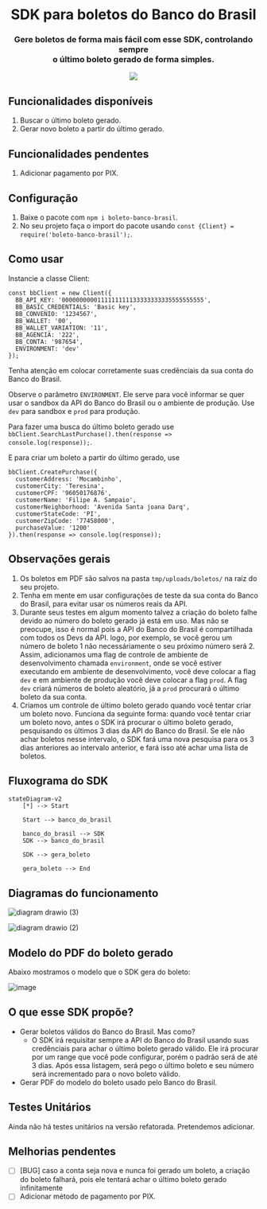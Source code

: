 <h1 align="center">SDK para boletos do Banco do Brasil</h1>
<h3 align="center">Gere boletos de forma mais fácil com esse SDK, controlando sempre<br> o último boleto gerado de forma simples.</h3>
<p align="center">
        <a href="https://github.com/filipeas/boleto-banco-brasil/releases/tag/0.0.7" alt="Version">
            <img src="https://img.shields.io/badge/version-0.0.7-green" />
        </a>
</p>


## Funcionalidades disponíveis
1) Buscar o último boleto gerado.
2) Gerar novo boleto a partir do último gerado.

## Funcionalidades pendentes
1) Adicionar pagamento por PIX.

## Configuração
1) Baixe o pacote com ``` npm i boleto-banco-brasil ```.
2) No seu projeto faça o import do pacote usando ``` const {Client} = require('boleto-banco-brasil'); ```.

## Como usar
Instancie a classe Client:
```
const bbClient = new Client({
  BB_API_KEY: '0000000000111111111133333333335555555555',
  BB_BASIC_CREDENTIALS: 'Basic key',
  BB_CONVENIO: '1234567',
  BB_WALLET: '00',
  BB_WALLET_VARIATION: '11',
  BB_AGENCIA: '222',
  BB_CONTA: '987654',
  ENVIRONMENT: 'dev'
});
```

Tenha atenção em colocar corretamente suas credênciais da sua conta do Banco do Brasil.

Observe o parâmetro ``` ENVIRONMENT ```. Ele serve para você informar se quer usar o sandbox da API do Banco do Brasil ou o ambiente de produção. Use ``` dev ``` para sandbox e ``` prod ``` para produção.

Para fazer uma busca do último boleto gerado use ``` bbClient.SearchLastPurchase().then(response => console.log(response)); ```.

E para criar um boleto a partir do último gerado, use 
```
bbClient.CreatePurchase({
  customerAddress: 'Mocambinho',
  customerCity: 'Teresina',
  customerCPF: '96050176876',
  customerName: 'Filipe A. Sampaio',
  customerNeighborhood: 'Avenida Santa joana Darq',
  customerStateCode: 'PI',
  customerZipCode: '77458000',
  purchaseValue: '1200'
}).then(response => console.log(response));
```

## Observações gerais
1) Os boletos em PDF são salvos na pasta ``` tmp/uploads/boletos/ ``` na raíz do seu projeto.
2) Tenha em mente em usar configurações de teste da sua conta do Banco do Brasil, para evitar usar os números reais da API.
4) Durante seus testes em algum momento talvez a criação do boleto falhe devido ao número do boleto gerado já está em uso. Mas não se preocupe, isso é normal pois a API do Banco do Brasil é compartilhada com todos os Devs da API. logo, por exemplo, se você gerou um número de boleto 1 não necessáriamente o seu próximo número será 2. Assim, adicionamos uma flag de controle de ambiente de desenvolvimento chamada ``` environment ```, onde se você estiver executando em ambiente de desenvolvimento, você deve colocar a flag ``` dev ``` e em ambiente de produção você deve colocar a flag ``` prod ```. A flag ``` dev ``` criará números de boleto aleatório, já a ``` prod ``` procurará o último boleto da sua conta.
5) Criamos um controle de último boleto gerado quando você tentar criar um boleto novo. Funciona da seguinte forma: quando você tentar criar um boleto novo, antes o SDK irá procurar o último boleto gerado, pesquisando os últimos 3 dias da API do Banco do Brasil. Se ele não achar boletos nesse intervalo, o SDK fará uma nova pesquisa para os 3 dias anteriores ao intervalo anterior, e fará isso até achar uma lista de boletos.

## Fluxograma do SDK
```mermaid
stateDiagram-v2
    [*] --> Start

    Start --> banco_do_brasil

    banco_do_brasil --> SDK
    SDK --> banco_do_brasil

    SDK --> gera_boleto

    gera_boleto --> End
```

## Diagramas do funcionamento
![diagram drawio (3)](https://user-images.githubusercontent.com/23065588/201450114-d571aed7-2368-4f92-a6e3-160bfca9917e.png)

![diagram drawio (2)](https://user-images.githubusercontent.com/23065588/201450109-1f09c123-22cd-45b7-9e27-a783e3e8496a.png)

## Modelo do PDF do boleto gerado
Abaixo mostramos o modelo que o SDK gera do boleto:

![image](https://user-images.githubusercontent.com/23065588/201737206-96211474-1cf4-46db-95ea-71868a5e9a38.png)

## O que esse SDK propõe?
- Gerar boletos válidos do Banco do Brasil. Mas como?
    - O SDK irá requisitar sempre a API do Banco do Brasil usando suas credênciais para achar o último boleto gerado válido. Ele irá procurar por um range que você pode configurar, porém o padrão será de até 3 dias. Após essa listagem, será pego o último boleto e seu número será incrementado para o novo boleto válido.
- Gerar PDF do modelo do boleto usado pelo Banco do Brasil.

## Testes Unitários
Ainda não há testes unitários na versão refatorada. Pretendemos adicionar.

## Melhorias pendentes
- [ ] [BUG] caso a conta seja nova e nunca foi gerado um boleto, a criação do boleto falhará, pois ele tentará achar o último boleto gerado infinitamente
- [ ] Adicionar método de pagamento por PIX.